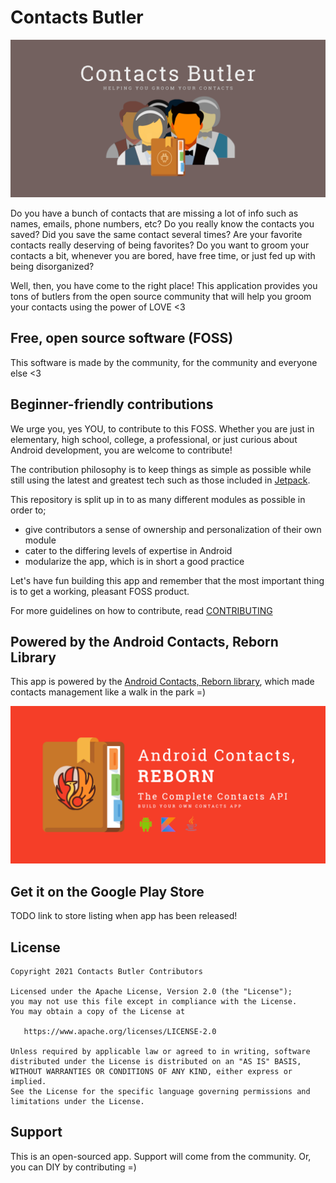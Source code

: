 # Contacts Butler

![Contacts Butler Banner](/banner.png)

Do you have a bunch of contacts that are missing a lot of info such as names, emails, phone numbers, 
etc? Do you really know the contacts you saved? Did you save the same contact several times? Are 
your favorite contacts really deserving of being favorites? Do you  want to groom your contacts a 
bit, whenever you are bored, have free time, or just fed up with being disorganized? 

Well, then, you have come to the right place! This application provides you tons of butlers from 
the open source community that will help you groom your contacts using the power of LOVE <3

## Free, open source software (FOSS)

This software is made by the community, for the community and everyone else <3

## Beginner-friendly contributions

We urge you, yes YOU, to contribute to this FOSS. Whether you are just in elementary, high school,
college, a professional, or just curious about Android development, you are welcome to contribute! 

The contribution philosophy is to keep things as simple as possible while still using the latest 
and greatest tech such as those included in [Jetpack](https://developer.android.com/jetpack).

This repository is split up in to as many different modules as possible in order to;

- give contributors a sense of ownership and personalization of their own module
- cater to the differing levels of expertise in Android
- modularize the app, which is in short a good practice

Let's have fun building this app and remember that the most important thing is to get a working, 
pleasant FOSS product.

For more guidelines on how to contribute, read [CONTRIBUTING](/CONTRIBUTING.md)

## Powered by the Android Contacts, Reborn Library

This app is powered by the [Android Contacts, Reborn library](https://github.com/vestrel00/contacts-android),
which made contacts management like a walk in the park =) 

![Contacts, Reborn Banner](/powered-by-banner.png)

## Get it on the Google Play Store

TODO link to store listing when app has been released!

## License

    Copyright 2021 Contacts Butler Contributors

    Licensed under the Apache License, Version 2.0 (the "License");
    you may not use this file except in compliance with the License.
    You may obtain a copy of the License at

       https://www.apache.org/licenses/LICENSE-2.0

    Unless required by applicable law or agreed to in writing, software
    distributed under the License is distributed on an "AS IS" BASIS,
    WITHOUT WARRANTIES OR CONDITIONS OF ANY KIND, either express or implied.
    See the License for the specific language governing permissions and
    limitations under the License.

## Support

This is an open-sourced app. Support will come from the community. Or, you can DIY by contributing =)